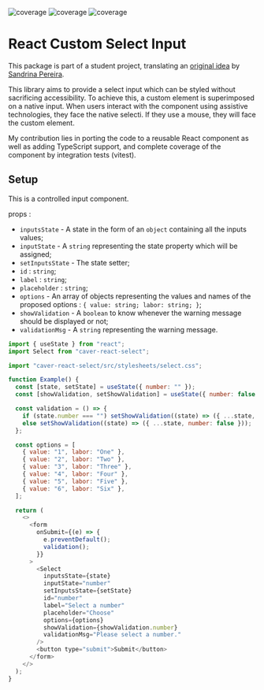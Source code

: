 ![coverage](https://img.shields.io/badge/for-React-blue)
![coverage](https://img.shields.io/badge/version-1.0.0-yellow)
![coverage](https://img.shields.io/badge/coverage-100-green)

# React Custom Select Input

This package is part of a student project, translating an [original idea](https://css-tricks.com/striking-a-balance-between-native-and-custom-select-elements/) by [Sandrina Pereira](https://www.sandrina-p.net/).

This library aims to provide a select input which can be styled without sacrificing accessibility.
To achieve this, a custom element is superimposed on a native input.
When users interact with the component using assistive technologies, they face the native selecti. If they use a mouse, they will face the custom element.

My contribution lies in porting the code to a reusable React component as well as adding TypeScript support, and complete coverage of the component by integration tests (vitest).

## Setup

This is a controlled input component.

props :

- `inputsState` - A state in the form of an `object` containing all the inputs values;
- `inputState` - A `string` representing the state property which will be assigned;
- `setInputsState` - The state setter;
- `id` : `string`;
- `label` : `string`;
- `placeholder` : `string`;
- `options` - An array of objects representing the values and names of the proposed options : `{ value: string; labor: string; }`;
- `showValidation` - A `boolean` to know whenever the warning message should be displayed or not;
- `validationMsg` - A `string` representing the warning message.

```js
import { useState } from "react";
import Select from "caver-react-select";

import "caver-react-select/src/stylesheets/select.css";

function Example() {
  const [state, setState] = useState({ number: "" });
  const [showValidation, setShowValidation] = useState({ number: false });

  const validation = () => {
    if (state.number === "") setShowValidation((state) => ({ ...state, number: true }));
    else setShowValidation((state) => ({ ...state, number: false }));
  };

  const options = [
    { value: "1", labor: "One" },
    { value: "2", labor: "Two" },
    { value: "3", labor: "Three" },
    { value: "4", labor: "Four" },
    { value: "5", labor: "Five" },
    { value: "6", labor: "Six" },
  ];

  return (
    <>
      <form
        onSubmit={(e) => {
          e.preventDefault();
          validation();
        }}
      >
        <Select
          inputsState={state}
          inputState="number"
          setInputsState={setState}
          id="number"
          label="Select a number"
          placeholder="Choose"
          options={options}
          showValidation={showValidation.number}
          validationMsg="Please select a number."
        />
        <button type="submit">Submit</button>
      </form>
    </>
  );
}
```
